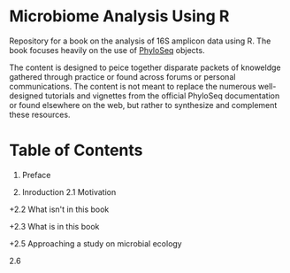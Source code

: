 # Microbiome Analysis Using R

Repository for a book on the analysis of 16S amplicon data using R. The book focuses heavily on the use of [PhyloSeq](https://joey711.github.io/phyloseq/) objects.

The content is designed to peice together disparate packets of knoweldge gathered through practice or found across forums or personal communications. The content is not meant to replace the numerous well-designed tutorials and vignettes from the official PhyloSeq documentation or found elsewhere on the web, but rather to synthesize and complement these resources.

# Table of Contents

1. Preface

2. Inroduction
    2.1 Motivation
  
  +2.2 What isn't in this book
  
  +2.3 What is in this book
  
  +2.5 Approaching a study on microbial ecology
  
  2.6 
  


